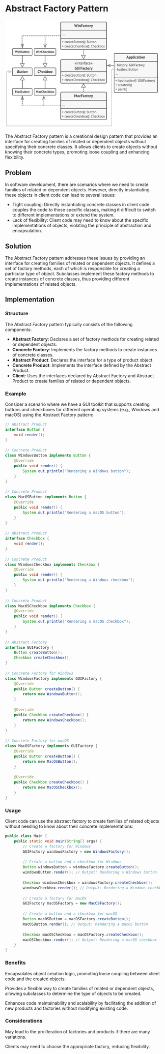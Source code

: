 # Abstract Factory Pattern

<p align="center">
  <img src="../photos/abstract factorymethod.png" alt="Alt text" />
</p>

The Abstract Factory pattern is a creational design pattern that provides an interface for creating families of related or dependent objects without specifying their concrete classes. It allows clients to create objects without knowing their concrete types, promoting loose coupling and enhancing flexibility.

## Problem

In software development, there are scenarios where we need to create families of related or dependent objects. However, directly instantiating these objects in client code can lead to several issues:

- Tight coupling: Directly instantiating concrete classes in client code couples the code to those specific classes, making it difficult to switch to different implementations or extend the system.
- Lack of flexibility: Client code may need to know about the specific implementations of objects, violating the principle of abstraction and encapsulation.

## Solution

The Abstract Factory pattern addresses these issues by providing an interface for creating families of related or dependent objects. It defines a set of factory methods, each of which is responsible for creating a particular type of object. Subclasses implement these factory methods to create instances of concrete classes, thus providing different implementations of related objects.

## Implementation

### Structure

The Abstract Factory pattern typically consists of the following components:

- **Abstract Factory**: Declares a set of factory methods for creating related or dependent objects.
- **Concrete Factory**: Implements the factory methods to create instances of concrete classes.
- **Abstract Product**: Declares the interface for a type of product object.
- **Concrete Product**: Implements the interface defined by the Abstract Product.
- **Client**: Uses the interfaces declared by Abstract Factory and Abstract Product to create families of related or dependent objects.

### Example

Consider a scenario where we have a GUI toolkit that supports creating buttons and checkboxes for different operating systems (e.g., Windows and macOS) using the Abstract Factory pattern:

```java
// Abstract Product
interface Button {
    void render();
}

// Concrete Product
class WindowsButton implements Button {
    @Override
    public void render() {
        System.out.println("Rendering a Windows button");
    }
}

// Concrete Product
class MacOSButton implements Button {
    @Override
    public void render() {
        System.out.println("Rendering a macOS button");
    }
}

// Abstract Product
interface Checkbox {
    void render();
}

// Concrete Product
class WindowsCheckbox implements Checkbox {
    @Override
    public void render() {
        System.out.println("Rendering a Windows checkbox");
    }
}

// Concrete Product
class MacOSCheckbox implements Checkbox {
    @Override
    public void render() {
        System.out.println("Rendering a macOS checkbox");
    }
}

// Abstract Factory
interface GUIFactory {
    Button createButton();
    Checkbox createCheckbox();
}

// Concrete Factory for Windows
class WindowsFactory implements GUIFactory {
    @Override
    public Button createButton() {
        return new WindowsButton();
    }

    @Override
    public Checkbox createCheckbox() {
        return new WindowsCheckbox();
    }
}

// Concrete Factory for macOS
class MacOSFactory implements GUIFactory {
    @Override
    public Button createButton() {
        return new MacOSButton();
    }

    @Override
    public Checkbox createCheckbox() {
        return new MacOSCheckbox();
    }
}
```

### Usage

Client code can use the abstract factory to create families of related objects without needing to know about their concrete implementations:

```java
public class Main {
    public static void main(String[] args) {
        // Create a factory for Windows
        GUIFactory windowsFactory = new WindowsFactory();

        // Create a button and a checkbox for Windows
        Button windowsButton = windowsFactory.createButton();
        windowsButton.render(); // Output: Rendering a Windows button

        Checkbox windowsCheckbox = windowsFactory.createCheckbox();
        windowsCheckbox.render(); // Output: Rendering a Windows checkbox

        // Create a factory for macOS
        GUIFactory macOSFactory = new MacOSFactory();

        // Create a button and a checkbox for macOS
        Button macOSButton = macOSFactory.createButton();
        macOSButton.render(); // Output: Rendering a macOS button

        Checkbox macOSCheckbox = macOSFactory.createCheckbox();
        macOSCheckbox.render(); // Output: Rendering a macOS checkbox
    }
}
```

### Benefits

Encapsulates object creation logic, promoting loose coupling between client code and the created objects.

Provides a flexible way to create families of related or dependent objects, allowing subclasses to determine the type of objects to be created.

Enhances code maintainability and scalability by facilitating the addition of new products and factories without modifying existing code.

### Considerations

May lead to the proliferation of factories and products if there are many variations.

Clients may need to choose the appropriate factory, reducing flexibility.
